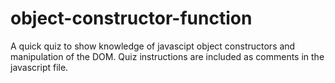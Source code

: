 # object-constructor-function
A quick quiz to show knowledge of javascipt object constructors and manipulation of the DOM. Quiz instructions are included as comments in the javascript file.
